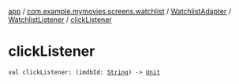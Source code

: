 [app](../../../index.md) / [com.example.mymovies.screens.watchlist](../../index.md) / [WatchlistAdapter](../index.md) / [WatchlistListener](index.md) / [clickListener](./click-listener.md)

# clickListener

`val clickListener: (imdbId: `[`String`](https://kotlinlang.org/api/latest/jvm/stdlib/kotlin/-string/index.html)`) -> `[`Unit`](https://kotlinlang.org/api/latest/jvm/stdlib/kotlin/-unit/index.html)